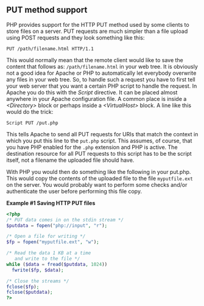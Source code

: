 PUT method support
------------------

PHP provides support for the HTTP PUT method used by some clients to
store files on a server. PUT requests are much simpler than a file
upload using POST requests and they look something like this:

``` HTTP
PUT /path/filename.html HTTP/1.1
```

This would normally mean that the remote client would like to save the
content that follows as: `/path/filename.html` in your web tree. It is
obviously not a good idea for Apache or PHP to automatically let
everybody overwrite any files in your web tree. So, to handle such a
request you have to first tell your web server that you want a certain
PHP script to handle the request. In Apache you do this with the
*Script* directive. It can be placed almost anywhere in your Apache
configuration file. A common place is inside a *\<Directory\>* block or
perhaps inside a *\<VirtualHost\>* block. A line like this would do the
trick:

    Script PUT /put.php

This tells Apache to send all PUT requests for URIs that match the
context in which you put this line to the `put.php` script. This
assumes, of course, that you have PHP enabled for the `.php` extension
and PHP is active. The destination resource for all PUT requests to this
script has to be the script itself, not a filename the uploaded file
should have.

With PHP you would then do something like the following in your put.php.
This would copy the contents of the uploaded file to the file
`myputfile.ext` on the server. You would probably want to perform some
checks and/or authenticate the user before performing this file copy.

**Example \#1 Saving HTTP PUT files**

``` php
<?php
/* PUT data comes in on the stdin stream */
$putdata = fopen("php://input", "r");

/* Open a file for writing */
$fp = fopen("myputfile.ext", "w");

/* Read the data 1 KB at a time
   and write to the file */
while ($data = fread($putdata, 1024))
  fwrite($fp, $data);

/* Close the streams */
fclose($fp);
fclose($putdata);
?>
```
